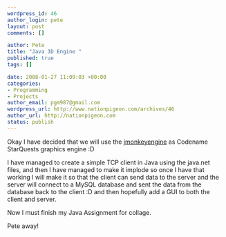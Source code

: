 ```yaml
--- 
wordpress_id: 46
author_login: pete
layout: post
comments: []

author: Pete
title: "Java 3D Engine "
published: true
tags: []

date: 2008-01-27 11:09:03 +00:00
categories: 
- Programming
- Projects
author_email: pgm987@gmail.com
wordpress_url: http://www.nationpigeon.com/archives/46
author_url: http://nationpigeon.com
status: publish
---
```

Okay I have decided that we will use the <a href="http://jmonkeyengine.com/" target="_blank">jmonkeyengine</a> as Codename StarQuests graphics engine :D

I have managed to create a simple TCP client in Java using the java.net files, and then I have managed to make it implode so once I have that working I will make it so that the client can send data to the server and the server will connect to a MySQL database and sent the data from the database back to the client :D and then hopefully add a GUI to both the client and server.

Now I must finish my Java Assignment for collage.

Pete away!

